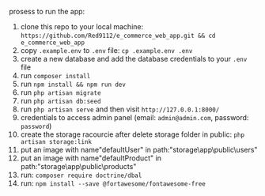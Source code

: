 prosess to run the app:

1. clone this repo to your local machine: `https://github.com/Red9112/e_commerce_web_app.git && cd e_commerce_web_app`
1. copy `.example.env` to `.env` file: `cp .example.env .env`
1. create a new database and add the database credentials to your `.env` file
1. run `composer install`
1. run `npm install && npm run dev`
1. run `php artisan migrate`
1. run `php artisan db:seed`
1. run `php artisan serve` and then visit `http://127.0.0.1:8000/`
1. credentials to access admin panel (email: `admin@admin.com`, password: `password`)
1. create the storage racourcie after delete storage folder in public: `php artisan storage:link`
1. put an image with name"defaultUser" in path:"storage\app\public\users" 
1. put an image with name"defaultProduct" in path:"storage\app\public\products" 
1. run: `composer require doctrine/dbal`
1. run: `npm install --save @fortawesome/fontawesome-free`


 






